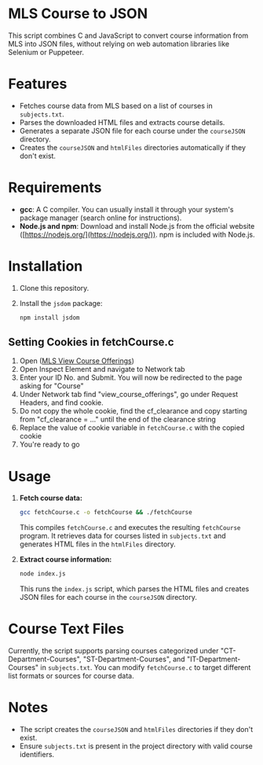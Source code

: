 # MLS Course to JSON

This script combines C and JavaScript to convert course information from MLS into JSON files, without relying on web automation libraries like Selenium or Puppeteer.

# Features

- Fetches course data from MLS based on a list of courses in `subjects.txt`.
- Parses the downloaded HTML files and extracts course details.
- Generates a separate JSON file for each course under the `courseJSON` directory.
- Creates the `courseJSON` and `htmlFiles` directories automatically if they don't exist.

# Requirements

- **gcc**: A C compiler. You can usually install it through your system's package manager (search online for instructions).
- **Node.js and npm**: Download and install Node.js from the official website ([https://nodejs.org/](https://nodejs.org/)). npm is included with Node.js.

# Installation

1. Clone this repository.
2. Install the `jsdom` package:

   ```bash
   npm install jsdom
   ```
   
## Setting Cookies in fetchCourse.c
1. Open ([MLS View Course Offerings](https://enroll.dlsu.edu.ph/dlsu/view_course_offerings))
2. Open Inspect Element and navigate to Network tab
3. Enter your ID No. and Submit. You will now be redirected to the page asking for "Course"
4. Under Network tab find "view_course_offerings", go under Request Headers, and find cookie.
5. Do not copy the whole cookie, find the cf_clearance and copy starting from "cf_clearance = ..." until the end of the clearance string
6. Replace the value of cookie variable in `fetchCourse.c` with the copied cookie
7. You're ready to go



# Usage

1. **Fetch course data:**
   ```bash
   gcc fetchCourse.c -o fetchCourse && ./fetchCourse
   ```
   This compiles `fetchCourse.c` and executes the resulting `fetchCourse` program. It retrieves data for courses listed in `subjects.txt` and generates HTML files in the `htmlFiles` directory.

2. **Extract course information:**
   ```bash
   node index.js
   ```
   This runs the `index.js` script, which parses the HTML files and creates JSON files for each course in the `courseJSON` directory.

# Course Text Files

Currently, the script supports parsing courses categorized under "CT-Department-Courses", "ST-Department-Courses", and "IT-Department-Courses" in `subjects.txt`. You can modify `fetchCourse.c` to target different list formats or sources for course data.

# Notes

- The script creates the `courseJSON` and `htmlFiles` directories if they don't exist.
- Ensure `subjects.txt` is present in the project directory with valid course identifiers.


